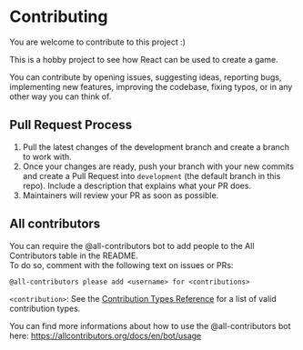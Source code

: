 # Contributing

You are welcome to contribute to this project :)

This is a hobby project to see how React can be used to create a game.

You can contribute by opening issues, suggesting ideas, reporting bugs, implementing new features, improving the codebase, fixing typos, or in any other way you can think of.

## Pull Request Process

1. Pull the latest changes of the development branch and create a branch to work with.
2. Once your changes are ready, push your branch with your new commits and create a Pull Request into `development` (the default branch in this repo). Include a description that explains what your PR does.
3. Maintainers will review your PR as soon as possible.

## All contributors

You can require the @all-contributors bot to add people to the All Contributors table in the README.  
To do so, comment with the following text on issues or PRs:

```
@all-contributors please add <username> for <contributions>
```

`<contribution>`: See the [Contribution Types Reference](https://allcontributors.org/docs/en/emoji-key) for a list of valid contribution types.

You can find more informations about how to use the @all-contributors bot here: https://allcontributors.org/docs/en/bot/usage
